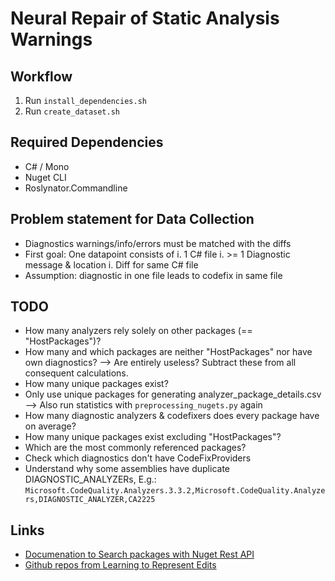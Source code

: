 # Neural Repair of Static Analysis Warnings

## Workflow

1. Run `install_dependencies.sh`
2. Run `create_dataset.sh`

## Required Dependencies

* C# / Mono
* Nuget CLI
* Roslynator.Commandline

## Problem statement for Data Collection

* Diagnostics warnings/info/errors must be matched with the diffs
* First goal: One datapoint consists of
    i. 1 C# file
    i. >= 1 Diagnostic message & location
    i. Diff for same C# file
* Assumption: diagnostic in one file leads to codefix in same file

## TODO

* How many analyzers rely solely on other packages (== "HostPackages")?
* How many and which packages are neither "HostPackages" nor have own diagnostics?
    --> Are entirely useless? Subtract these from all consequent calculations.
* How many unique packages exist?
* Only use unique packages for generating analyzer_package_details.csv
    --> Also run statistics with `preprocessing_nugets.py` again
* How many diagnostic analyzers & codefixers does every package have on average?
* How many unique packages exist excluding "HostPackages"?
* Which are the most commonly referenced packages?
* Check which diagnostics don't have CodeFixProviders
* Understand why some assemblies have duplicate DIAGNOSTIC_ANALYZERs, E.g.:
  `Microsoft.CodeQuality.Analyzers.3.3.2,Microsoft.CodeQuality.Analyzers,DIAGNOSTIC_ANALYZER,CA2225`

## Links

* [Documenation to Search packages with Nuget Rest API](https://docs.microsoft.com/en-us/nuget/api/search-query-service-resource)
* [Github repos from Learning to Represent Edits](https://github.com/microsoft/msrc-dpu-learning-to-represent-edits/blob/master/sampled_repos.txt)
